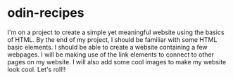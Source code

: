 # odin-recipes
I'm on a project to create a simple yet meaningful website using the basics of HTML.
By the end of my project, I should be familiar with some HTML basic elements.
I should be able to create a website containing a few webpages. 
I will be making use of the link elements to connect to other pages on my website.
I will also add some cool images to make my website look cool. 
Let's roll!!
